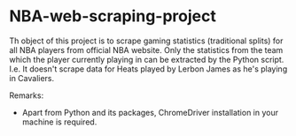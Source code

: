 # NBA-web-scraping-project

Th object of this project is to scrape gaming statistics (traditional splits) for all NBA players from official NBA website. Only the statistics from the team which the player currently playing in can be extracted by the Python script. I.e. It doesn't scrape data for Heats played by Lerbon James as he's playing in Cavaliers. 

Remarks:
- Apart from Python and its packages, ChromeDriver installation in your machine is required.
